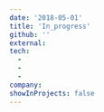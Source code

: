 ```yaml
---
date: '2018-05-01'
title: 'In_progress'
github: ''
external:
tech:
  -
  -
  -
company:
showInProjects: false
---
```

